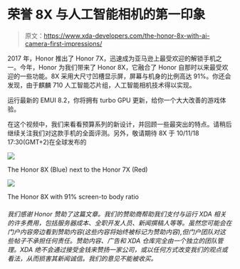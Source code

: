 # 荣誉 8X 与人工智能相机的第一印象

> 原文：<https://www.xda-developers.com/the-honor-8x-with-ai-camera-first-impressions/>

2017 年，Honor 推出了 Honor 7X，迅速成为亚马逊上最受欢迎的解锁手机之一。今年，Honor 为我们带来了 Honor 8X，它融合了 Honor 自那时以来最受欢迎的一些功能。8X 采用大尺寸凹槽显示屏，屏幕与机身的比例高达 91%。你还会发现，由于麒麟 710 人工智能芯片组，人工智能相机技术得以实现。

运行最新的 EMUI 8.2，你将拥有 turbo GPU 更新，给你一个大大改善的游戏体验。

在这个视频中，我们来看看预算系列的新设计，并回顾一些最突出的特点。请稍后继续关注我们对这款手机的全面评测。另外，敬请期待 8X 于 10/11/18 17:30(GMT+2)在全球发布的

 <picture>![](img/eec777e042ceb7cae3df8d41197b82eb.png)</picture> 

The Honor 8X (Blue) next to the Honor 7X (Red)

 <picture>![](img/d29ff185f704dc3b27b4a2583e29f5f9.png)</picture> 

The Honor 8X with 91% screen-to body ratio

###### 我们感谢 Honor 赞助了这篇文章。我们的赞助商帮助我们支付与运行 XDA 相关的许多费用，包括服务器成本、全职开发人员、新闻撰稿人等等。虽然您可能会在门户内容旁边看到赞助内容(这些内容将始终被标记为赞助内容),但门户团队对这些帖子不承担任何责任。赞助内容、广告和 XDA 仓库完全由一个独立的团队管理。XDA 绝不会通过接受金钱来赞扬一家公司，或以任何方式改变我们的观点或看法，从而损害其新闻诚信。我们的意见不能被收买。